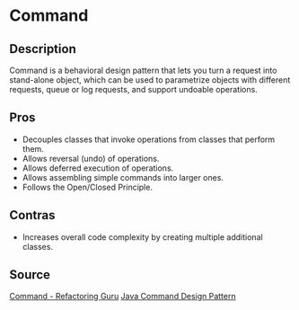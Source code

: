 # Command
## Description
Command is a behavioral design pattern that lets you turn a request into stand-alone object, which can be used to parametrize objects with different requests, queue or log requests, and support undoable operations.


## Pros
* Decouples classes that invoke operations from classes that perform them.
* Allows reversal (undo) of operations.
* Allows deferred execution of operations.
* Allows assembling simple commands into larger ones.
* Follows the Open/Closed Principle.
## Contras
* Increases overall code complexity by creating multiple additional classes.

## Source
[Command - Refactoring Guru](https://refactoring.guru/design-patterns/command)
[Java Command Design Pattern](https://codesjava.com/java-command-design-pattern)